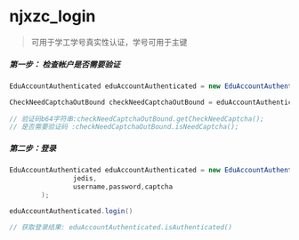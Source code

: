 # njxzc_login
> 可用于学工学号真实性认证，学号可用于主键

##### 第一步： 检查帐户是否需要验证

```java
EduAccountAuthenticated eduAccountAuthenticated = new EduAccountAuthenticated(jedis,username);

CheckNeedCaptchaOutBound checkNeedCaptchaOutBound = eduAccountAuthenticated.getCheckNeedCaptcha();
 
// 验证码b64字符串:checkNeedCaptchaOutBound.getCheckNeedCaptcha();
// 是否需要验证码 :checkNeedCaptchaOutBound.isNeedCaptcha();
```

##### 第二步：登录

```java
EduAccountAuthenticated eduAccountAuthenticated = new EduAccountAuthenticated(
                jedis,
                username,password,captcha
        );

eduAccountAuthenticated.login()

// 获取登录结果: eduAccountAuthenticated.isAuthenticated()
```

